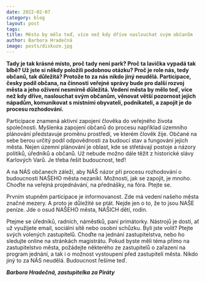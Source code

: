 ```yaml
---
date: 2022-02-07
category: blog
layout: post
tags: 
title: Město by mělo teď, více než kdy dříve naslouchat svým občanům
author: Barbora Hradečná
image: posts/diskuze.jpg
---
```

**Tady je tak krásné místo, proč tady není park? Proč ta lavička vypadá tak blbě? Už jste si někdy položili podobnou otázku? Proč je role nás, tedy občanů, tak důležitá? Protože to za nás nikdo jiný neudělá. Participace, česky podíl občana, na činnosti veřejné správy bude pro další rozvoj města a jeho oživení nesmírně důležitá. Vedení města by mělo teď, více než kdy dříve, naslouchat svým občanům, věnovat větší pozornost jejich nápadům, komunikovat s místními obyvateli, podnikateli, a zapojit je do procesu rozhodování.**

Participace znamená aktivní zapojení člověka do veřejného života společnosti. Myšlenka zapojení občanů do procesu například územního plánování představuje proměnu prostředí, ve kterém člověk žije. Občané na sebe berou určitý podíl odpovědnosti za budoucí stav a fungování jejich města. Nejen územní plánování je oblast, kde se střetávají postoje a názory politiků, úředníků a občanů. Už nebude možno dále těžit z historické slávy Karlových Varů. Je třeba řešit budoucnost, teď!

A na NÁS občanech záleží, aby NÁŠ názor při procesu rozhodování o budoucnosti NAŠEHO města nezanikl. Možnosti, jak se zapojit, je mnoho. Choďte na veřejná projednávání, na přednášky, na fóra. Ptejte se.

Prvním stupněm participace je informovanost. Zde má vedení našeho města značné mezery. A proto je důležité se ptát. Nejde jen o to, že to jsou NAŠE peníze. Jde o osud NAŠEHO města, NAŠICH dětí, rodin.

Ptejme se úředníků, radních, náměstků, paní primátorky. Nástrojů je dosti, ať už využijete email, sociální sítě nebo osobní schůzku. Byli jste volit? Ptejte svých volených zastupitelů. Choďte na jednání zastupitelstva, nebo ho sledujte online na stránkách magistrátu. Pokud byste měli téma přímo na zastupitelstvo města, požádejte některého ze zastupitelů o zařazení na program jednání, a tak i o možnost vystoupení před zastupiteli města. Nikdo jiný to za NÁS neudělá. Budoucnost řešíme teď.

***Barbora Hradečná, zastupitelka za Piráty***

